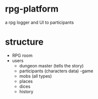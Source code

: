 # rpg-platform
a rpg logger and UI to participants


# structure

- RPG room
- users
  - dungeon master (tells the story)
  - participants (characters data)
-game
  - mobs (all types)
  - places 
  - dices
  - history
